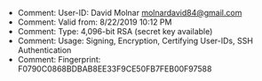 - Comment: User-ID:	David Molnar <molnardavid84@gmail.com>
- Comment: Valid from:	8/22/2019 10:12 PM
- Comment: Type:	4,096-bit RSA (secret key available)
- Comment: Usage:	Signing, Encryption, Certifying User-IDs, SSH Authentication
- Comment: Fingerprint:	F0790C0868BDBAB8EE33F9CE50FB7FEB00F97588
